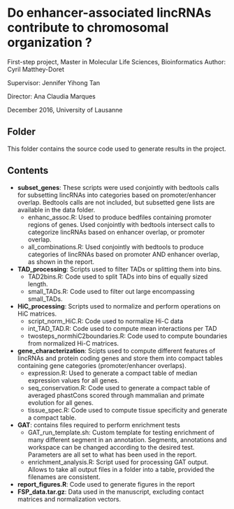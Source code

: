 # Do enhancer-associated lincRNAs contribute to chromosomal organization ?
First-step project, Master in Molecular Life Sciences, Bioinformatics
Author: Cyril Matthey-Doret

Supervisor: Jennifer Yihong Tan

Director: Ana Claudia Marques

December 2016, University of Lausanne

## Folder

This folder contains the source code used to generate results in the project.

## Contents

* __subset_genes__: These scripts were used conjointly with bedtools calls for subsetting lincRNAs into categories based on promoter/enhancer overlap. Bedtools calls are not included, but subsetted gene lists are available in the data folder.
    + enhanc_assoc.R: Used to produce bedfiles containing promoter regions of genes. Used conjointly with bedtools intersect calls to categorize lincRNAs based on enhancer overlap, or promoter overlap.
    + all_combinations.R: Used conjointly with bedtools to produce categories of lincRNAs based on promoter AND enhancer overlap, as shown in the report.
* __TAD_processing__: Scripts used to filter TADs or splitting them into bins.
    + TAD2bins.R: Code used to split TADs into bins of equally sized length.
    + small_TADs.R: Code used to filter out large encompassing small_TADs.
* __HiC_processing__: Scripts used to normalize and perform operations on HiC matrices.
    + script_norm_HiC.R: Code used to normalize Hi-C data
    + int_TAD_TAD.R: Code used to compute mean interactions per TAD
    + twosteps_normhiC2boundaries.R: Code used to compute boundaries from normalized Hi-C matrices.
* __gene_characterization__: Scipts used to compute different features of lincRNAs and protein coding genes and store them into compact tables containing gene categories (promoter/enhancer overlaps).
    + expression.R: Used to generate a compact table of median expression values for all genes.
    + seq_conservation.R: Code used to generate a compact table of averaged phastCons scored through mammalian and primate evolution for all genes.
    + tissue_spec.R: Code used to compute tissue specificity and generate a compact table.
* __GAT__: contains files required to perform enrichment tests
    + GAT_run_template.sh: Custom template for testing enrichment of many different segment in an annotation. Segments, annotations and workspace can be changed according to the desired test. Parameters are all set to what has been used in the report.
    + enrichment_analysis.R: Script used for processing GAT output. Allows to take all output files in a folder into a table, provided the filenames are consistent.
* __report_figures.R__: Code used to generate figures in the report
* __FSP_data.tar.gz__: Data used in the manuscript, excluding contact matrices and normalization vectors.


